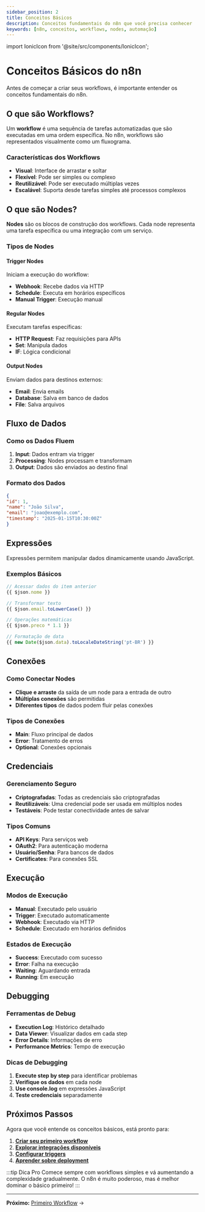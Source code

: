 ```yaml
---
sidebar_position: 2
title: Conceitos Básicos
description: Conceitos fundamentais do n8n que você precisa conhecer
keywords: [n8n, conceitos, workflows, nodes, automação]
---
```

import IonicIcon from '@site/src/components/IonicIcon';

# <IonicIcon name="bulb-outline" size={32} /> Conceitos Básicos do n8n

Antes de começar a criar seus workflows, é importante entender os conceitos fundamentais do n8n.

## <IonicIcon name="git-network-outline" size={24} /> O que são Workflows?

Um **workflow** é uma sequência de tarefas automatizadas que são executadas em uma ordem específica. No n8n, workflows são representados visualmente como um fluxograma.

### <IonicIcon name="star-outline" size={20} /> Características dos Workflows
- <IonicIcon name="eye-outline" size={16} /> **Visual**: Interface de arrastar e soltar
- <IonicIcon name="options-outline" size={16} /> **Flexível**: Pode ser simples ou complexo
- <IonicIcon name="refresh-outline" size={16} /> **Reutilizável**: Pode ser executado múltiplas vezes
- <IonicIcon name="trending-up-outline" size={16} /> **Escalável**: Suporta desde tarefas simples até processos complexos

## <IonicIcon name="shapes-outline" size={24} /> O que são Nodes?

**Nodes** são os blocos de construção dos workflows. Cada node representa uma tarefa específica ou uma integração com um serviço.

### <IonicIcon name="list-outline" size={20} /> Tipos de Nodes

#### <IonicIcon name="play-outline" size={18} /> Trigger Nodes
Iniciam a execução do workflow:
- <IonicIcon name="globe-outline" size={16} /> **Webhook**: Recebe dados via HTTP
- <IonicIcon name="time-outline" size={16} /> **Schedule**: Executa em horários específicos
- <IonicIcon name="hand-left-outline" size={16} /> **Manual Trigger**: Execução manual

#### <IonicIcon name="cog-outline" size={18} /> Regular Nodes
Executam tarefas específicas:
- <IonicIcon name="cloud-outline" size={16} /> **HTTP Request**: Faz requisições para APIs
- <IonicIcon name="create-outline" size={16} /> **Set**: Manipula dados
- <IonicIcon name="git-branch-outline" size={16} /> **IF**: Lógica condicional

#### <IonicIcon name="arrow-forward-outline" size={18} /> Output Nodes
Enviam dados para destinos externos:
- <IonicIcon name="mail-outline" size={16} /> **Email**: Envia emails
- <IonicIcon name="server-outline" size={16} /> **Database**: Salva em banco de dados
- <IonicIcon name="document-outline" size={16} /> **File**: Salva arquivos

## <IonicIcon name="swap-horizontal-outline" size={24} /> Fluxo de Dados

### <IonicIcon name="arrow-forward-circle-outline" size={20} /> Como os Dados Fluem
1. <IonicIcon name="enter-outline" size={16} /> **Input**: Dados entram via trigger
2. <IonicIcon name="construct-outline" size={16} /> **Processing**: Nodes processam e transformam
3. <IonicIcon name="exit-outline" size={16} /> **Output**: Dados são enviados ao destino final

### Formato dos Dados
```json
{
"id": 1,
"name": "João Silva",
"email": "joao@exemplo.com",
"timestamp": "2025-01-15T10:30:00Z"
}
```

## <IonicIcon name="code-slash-outline" size={24} /> Expressões

Expressões permitem manipular dados dinamicamente usando JavaScript.

### <IonicIcon name="code-outline" size={20} /> Exemplos Básicos
```javascript
// Acessar dados do item anterior
{{ $json.nome }}

// Transformar texto
{{ $json.email.toLowerCase() }}

// Operações matemáticas
{{ $json.preco * 1.1 }}

// Formatação de data
{{ new Date($json.data).toLocaleDateString('pt-BR') }}
```

## <IonicIcon name="link-outline" size={24} /> Conexões

### <IonicIcon name="attach-outline" size={20} /> Como Conectar Nodes
- <IonicIcon name="move-outline" size={16} /> **Clique e arraste** da saída de um node para a entrada de outro
- <IonicIcon name="git-network-outline" size={16} /> **Múltiplas conexões** são permitidas
- <IonicIcon name="swap-horizontal-outline" size={16} /> **Diferentes tipos** de dados podem fluir pelas conexões

### <IonicIcon name="list-outline" size={20} /> Tipos de Conexões
- <IonicIcon name="arrow-forward-outline" size={16} /> **Main**: Fluxo principal de dados
- <IonicIcon name="alert-circle-outline" size={16} /> **Error**: Tratamento de erros
- <IonicIcon name="ellipsis-horizontal-outline" size={16} /> **Optional**: Conexões opcionais

## <IonicIcon name="key-outline" size={24} /> Credenciais

### <IonicIcon name="shield-checkmark-outline" size={20} /> Gerenciamento Seguro
- <IonicIcon name="lock-closed-outline" size={16} /> **Criptografadas**: Todas as credenciais são criptografadas
- <IonicIcon name="refresh-outline" size={16} /> **Reutilizáveis**: Uma credencial pode ser usada em múltiplos nodes
- <IonicIcon name="checkmark-circle-outline" size={16} /> **Testáveis**: Pode testar conectividade antes de salvar

### <IonicIcon name="options-outline" size={20} /> Tipos Comuns
- <IonicIcon name="key-outline" size={16} /> **API Keys**: Para serviços web
- <IonicIcon name="shield-outline" size={16} /> **OAuth2**: Para autenticação moderna
- <IonicIcon name="person-outline" size={16} /> **Usuário/Senha**: Para bancos de dados
- <IonicIcon name="document-lock-outline" size={16} /> **Certificates**: Para conexões SSL

## <IonicIcon name="play-circle-outline" size={24} /> Execução

### <IonicIcon name="options-outline" size={20} /> Modos de Execução
- <IonicIcon name="hand-left-outline" size={16} /> **Manual**: Executado pelo usuário
- <IonicIcon name="flash-outline" size={16} /> **Trigger**: Executado automaticamente
- <IonicIcon name="globe-outline" size={16} /> **Webhook**: Executado via HTTP
- <IonicIcon name="time-outline" size={16} /> **Schedule**: Executado em horários definidos

### <IonicIcon name="pulse-outline" size={20} /> Estados de Execução
- <IonicIcon name="checkmark-circle-outline" size={16} /> **Success**: Executado com sucesso
- <IonicIcon name="close-circle-outline" size={16} /> **Error**: Falha na execução
- <IonicIcon name="time-outline" size={16} /> **Waiting**: Aguardando entrada
- <IonicIcon name="play-outline" size={16} /> **Running**: Em execução

## <IonicIcon name="bug-outline" size={24} /> Debugging

### <IonicIcon name="build-outline" size={20} /> Ferramentas de Debug
- <IonicIcon name="list-outline" size={16} /> **Execution Log**: Histórico detalhado
- <IonicIcon name="eye-outline" size={16} /> **Data Viewer**: Visualizar dados em cada step
- <IonicIcon name="alert-circle-outline" size={16} /> **Error Details**: Informações de erro
- <IonicIcon name="speedometer-outline" size={16} /> **Performance Metrics**: Tempo de execução

### <IonicIcon name="bulb-outline" size={20} /> Dicas de Debugging
1. <IonicIcon name="footsteps-outline" size={16} /> **Execute step by step** para identificar problemas
2. <IonicIcon name="search-outline" size={16} /> **Verifique os dados** em cada node
3. <IonicIcon name="terminal-outline" size={16} /> **Use console.log** em expressões JavaScript
4. <IonicIcon name="shield-checkmark-outline" size={16} /> **Teste credenciais** separadamente

## <IonicIcon name="arrow-forward-circle-outline" size={24} /> Próximos Passos

Agora que você entende os conceitos básicos, está pronto para:

1. <IonicIcon name="create-outline" size={16} /> **[Criar seu primeiro workflow](./primeiro-workflow)**
2. <IonicIcon name="extension-puzzle-outline" size={16} /> **[Explorar integrações disponíveis](../integracoes/http-request)**
3. <IonicIcon name="flash-outline" size={16} /> **[Configurar triggers](../workflows/triggers)**
4. <IonicIcon name="rocket-outline" size={16} /> **[Aprender sobre deployment](../deployment/docker/introducao)**

:::tip Dica Pro
Comece sempre com workflows simples e vá aumentando a complexidade gradualmente. O n8n é muito poderoso, mas é melhor dominar o básico primeiro!
:::

---

**Próximo:** [Primeiro Workflow](./primeiro-workflow) → 